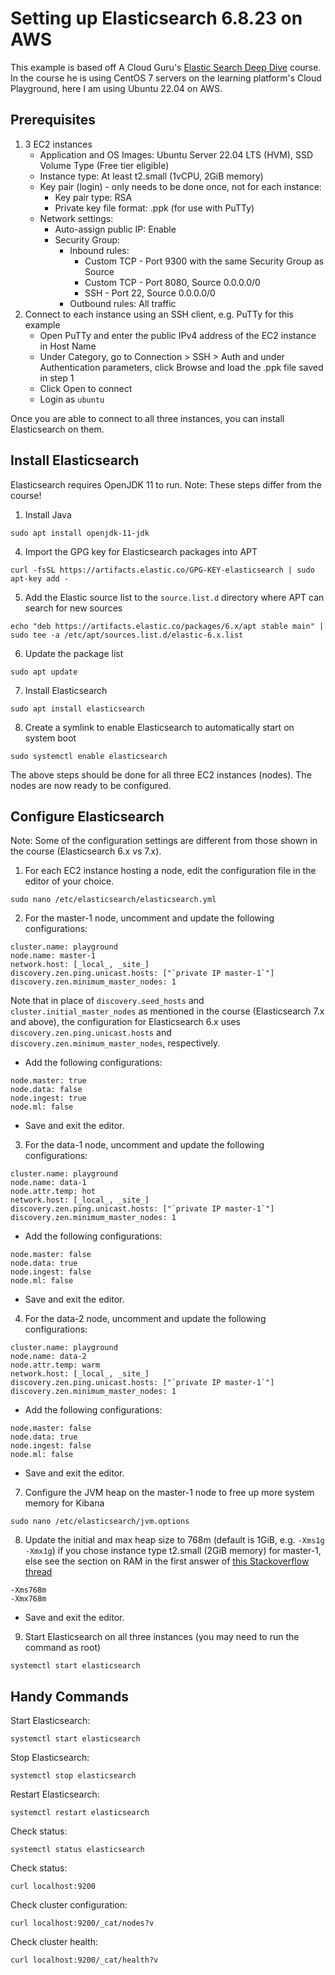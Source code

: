 # Setting up Elasticsearch 6.8.23 on AWS
This example is based off A Cloud Guru's <a href="https://learn.acloud.guru/course/1e3ff00e-95bf-451b-be04-44d4bce6bfba/dashboard">Elastic Search Deep Dive</a> course. In the course he is using CentOS 7 servers on the learning platform's Cloud Playground, here I am using Ubuntu 22.04 on AWS.

## Prerequisites
1. 3 EC2 instances
   - Application and OS Images: Ubuntu Server 22.04 LTS (HVM), SSD Volume Type (Free tier eligible)
   - Instance type: At least t2.small (1vCPU, 2GiB memory)
   - Key pair (login) - only needs to be done once, not for each instance:
     - Key pair type: RSA
     - Private key file format: .ppk (for use with PuTTy)
   - Network settings:
      - Auto-assign public IP: Enable
      - Security Group:
         - Inbound rules:
            - Custom TCP - Port 9300 with the same Security Group as Source
            - Custom TCP - Port 8080, Source 0.0.0.0/0
            - SSH - Port 22, Source 0.0.0.0/0
         - Outbound rules: All traffic
2. Connect to each instance using an SSH client, e.g. PuTTy for this example
   - Open PuTTy and enter the public IPv4 address of the EC2 instance in Host Name
   - Under Category, go to Connection > SSH > Auth and under Authentication parameters, click Browse and load the .ppk file saved in step 1
   - Click Open to connect
   - Login as `ubuntu`

Once you are able to connect to all three instances, you can install Elasticsearch on them.

## Install Elasticsearch
Elasticsearch requires OpenJDK 11 to run. Note: These steps differ from the course!

1. Install Java
```
sudo apt install openjdk-11-jdk
```
4. Import the GPG key for Elasticsearch packages into APT
```
curl -fsSL https://artifacts.elastic.co/GPG-KEY-elasticsearch | sudo apt-key add -
```
5. Add the Elastic source list to the `source.list.d` directory where APT can search for new sources
```
echo "deb https://artifacts.elastic.co/packages/6.x/apt stable main" | sudo tee -a /etc/apt/sources.list.d/elastic-6.x.list
```
6. Update the package list
```
sudo apt update
```
7. Install Elasticsearch
```
sudo apt install elasticsearch 
```
8. Create a symlink to enable Elasticsearch to automatically start on system boot
```
sudo systemctl enable elasticsearch
```

The above steps should be done for all three EC2 instances (nodes). The nodes are now ready to be configured.

## Configure Elasticsearch
Note: Some of the configuration settings are different from those shown in the course (Elasticsearch 6.x vs 7.x). 

1. For each EC2 instance hosting a node, edit the configuration file in the editor of your choice.
```
sudo nano /etc/elasticsearch/elasticsearch.yml 
```
2. For the master-1 node, uncomment and update the following configurations:
```
cluster.name: playground
node.name: master-1
network.host: [_local_, _site_]
discovery.zen.ping.unicast.hosts: ["`private IP master-1`"]
discovery.zen.minimum_master_nodes: 1
```
Note that in place of `discovery.seed_hosts` and `cluster.initial_master_nodes` as mentioned in the course (Elasticsearch 7.x and above), the configuration for Elasticsearch 6.x uses `discovery.zen.ping.unicast.hosts` and `discovery.zen.minimum_master_nodes`, respectively.

   - Add the following configurations:
```
node.master: true
node.data: false
node.ingest: true
node.ml: false
```
   - Save and exit the editor.

3. For the data-1 node, uncomment and update the following configurations:
```
cluster.name: playground
node.name: data-1
node.attr.temp: hot
network.host: [_local_, _site_]
discovery.zen.ping.unicast.hosts: ["`private IP master-1`"]
discovery.zen.minimum_master_nodes: 1
```
   - Add the following configurations:
```
node.master: false
node.data: true
node.ingest: false
node.ml: false
```
   - Save and exit the editor.

4. For the data-2 node, uncomment and update the following configurations:
```
cluster.name: playground
node.name: data-2
node.attr.temp: warm
network.host: [_local_, _site_]
discovery.zen.ping.unicast.hosts: ["`private IP master-1`"]
discovery.zen.minimum_master_nodes: 1
```
   - Add the following configurations:
```
node.master: false
node.data: true
node.ingest: false
node.ml: false
```
   - Save and exit the editor.

7. Configure the JVM heap on the master-1 node to free up more system memory for Kibana
```
sudo nano /etc/elasticsearch/jvm.options
```
8. Update the initial and max heap size to 768m (default is 1GiB, e.g. `-Xms1g` `-Xmx1g`) if you chose instance type t2.small (2GiB memory) for master-1, else see the section on RAM in the first answer of <a href="https://stackoverflow.com/a/58656748">this Stackoverflow thread</a>
```
-Xms768m
-Xmx768m
```
   - Save and exit the editor.

9. Start Elasticsearch on all three instances (you may need to run the command as root)
```
systemctl start elasticsearch
```

## Handy Commands
Start Elasticsearch:
```
systemctl start elasticsearch
```

Stop Elasticsearch:
```
systemctl stop elasticsearch
```

Restart Elasticsearch:
```
systemctl restart elasticsearch
```

Check status:
```
systemctl status elasticsearch
```

Check status:
```
curl localhost:9200
```

Check cluster configuration:
```
curl localhost:9200/_cat/nodes?v
```

Check cluster health:
```
curl localhost:9200/_cat/health?v
```
